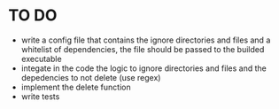 # TO DO

* write a config file that contains the ignore directories and files and a whitelist of dependencies, the file should be passed to the builded executable
* integate in the code the logic to ignore directories and files and the depedencies to not delete (use regex)
* implement the delete function
* write tests
